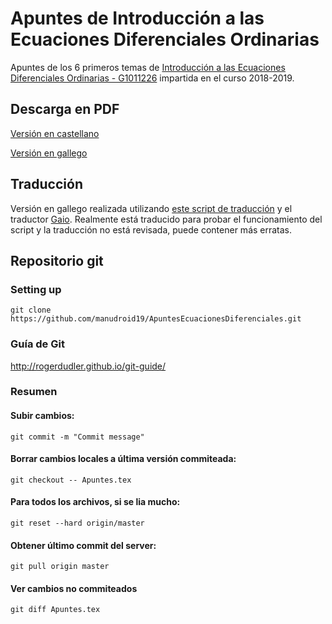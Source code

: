 # Apuntes de Introducción a las Ecuaciones Diferenciales Ordinarias
Apuntes de los 6 primeros temas de [Introducción a las Ecuaciones Diferenciales Ordinarias - G1011226](http://www.usc.gal/gl/centros/matematicas/materia.html?materia=124691) impartida en el curso 2018-2019.
## Descarga en PDF
[Versión en castellano](https://github.com/manudroid19/ApuntesEcuacionesDiferenciales/releases/download/1.0/Apuntes.pdf)

[Versión en gallego](https://github.com/manudroid19/ApuntesEcuacionesDiferenciales/releases/download/1.0/Apuntes_galego_out.pdf)
## Traducción
Versión en gallego realizada utilizando [este script de traducción](https://github.com/manudroid19/LatexTranslator) y el traductor [Gaio](http://gaio.xunta.gal/Tradutor/traducir/doc?lang=gl). Realmente está traducido para probar el funcionamiento del script y la traducción no está revisada, puede contener más erratas.
## Repositorio git
### Setting up
`git clone https://github.com/manudroid19/ApuntesEcuacionesDiferenciales.git`
### Guía de Git
http://rogerdudler.github.io/git-guide/
### Resumen
#### Subir cambios: 
`git commit -m "Commit message"`
#### Borrar cambios locales a última versión commiteada:
`git checkout -- Apuntes.tex`
#### Para todos los archivos, si se lia mucho:
`git reset --hard origin/master`
#### Obtener último commit del server:
`git pull origin master`
#### Ver cambios no commiteados
`git diff Apuntes.tex`
